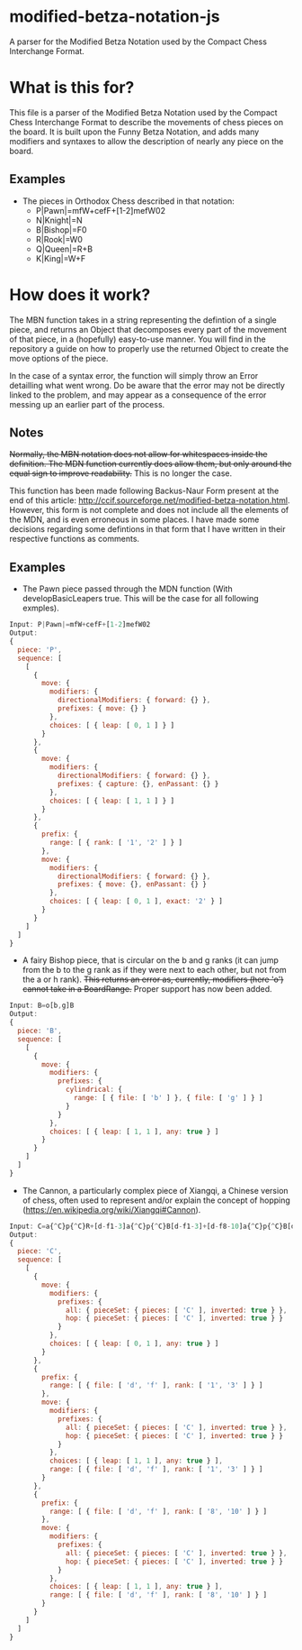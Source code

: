 # modified-betza-notation-js
A parser for the Modified Betza Notation used by the Compact Chess Interchange Format.

# What is this for?
This file is a parser of the Modified Betza Notation used by the Compact Chess Interchange Format to describe the movements of chess pieces on the board. It is built upon the Funny Betza Notation, and adds many modifiers and syntaxes to allow the description of nearly any piece on the board.

## Examples
* The pieces in Orthodox Chess described in that notation:
    * P|Pawn|=mfW+cefF+[1-2]mefW02
    * N|Knight|=N
    * B|Bishop|=F0
    * R|Rook|=W0
    * Q|Queen|=R+B
    * K|King|=W+F

# How does it work?
The MBN function takes in a string representing the defintion of a single piece, and returns an Object that decomposes every part of the movement of that piece, in a (hopefully) easy-to-use manner. You will find in the repository a guide on how to properly use the returned Object to create the move options of the piece.

In the case of a syntax error, the function will simply throw an Error detailling what went wrong. Do be aware that the error may not be directly linked to the problem, and may appear as a consequence of the error messing up an earlier part of the process.

## Notes
~~Normally, the MBN notation does not allow for whitespaces inside the definition. The MDN function currently does allow them, but only around the equal sign to improve readability.~~ This is no longer the case.

This function has been made following Backus-Naur Form present at the end of this article: http://ccif.sourceforge.net/modified-betza-notation.html. However, this form is not complete and does not include all the elements of the MDN, and is even erroneous in some places. I have made some decisions regarding some defintions in that form that I have written in their respective functions as comments.

## Examples 
- The Pawn piece passed through the MDN function (With developBasicLeapers true. This will be the case for all following exmples).
```js
Input: P|Pawn|=mfW+cefF+[1-2]mefW02
Output: 
{
  piece: 'P',
  sequence: [
    [
      {
        move: {
          modifiers: {
            directionalModifiers: { forward: {} },
            prefixes: { move: {} }
          },
          choices: [ { leap: [ 0, 1 ] } ]
        }
      },
      {
        move: {
          modifiers: {
            directionalModifiers: { forward: {} },
            prefixes: { capture: {}, enPassant: {} }
          },
          choices: [ { leap: [ 1, 1 ] } ]
        }
      },
      {
        prefix: {
          range: [ { rank: [ '1', '2' ] } ]
        },
        move: {
          modifiers: {
            directionalModifiers: { forward: {} },
            prefixes: { move: {}, enPassant: {} }
          },
          choices: [ { leap: [ 0, 1 ], exact: '2' } ]
        }
      }
    ]
  ]
}
```
- A fairy Bishop piece, that is circular on the b and g ranks (it can jump from the b to the g rank as if they were next to each other, but not from the a or h rank). ~~This returns an error as, currently, modifiers (here 'o') cannot take in a BoardRange.~~ Proper support has now been added.
```js
Input: B=o[b,g]B
Output:
{
  piece: 'B',
  sequence: [
    [
      {
        move: {
          modifiers: {
            prefixes: {
              cylindrical: {
                range: [ { file: [ 'b' ] }, { file: [ 'g' ] } ]
              }
            }
          },
          choices: [ { leap: [ 1, 1 ], any: true } ]
        }
      }
    ]
  ]
}
```
- The Cannon, a particularly complex piece of Xiangqi, a Chinese version of chess, often used to represent and/or explain the concept of hopping (https://en.wikipedia.org/wiki/Xiangqi#Cannon).
```js
Input: C=a{^C}p{^C}R+[d-f1-3]a{^C}p{^C}B[d-f1-3]+[d-f8-10]a{^C}p{^C}B[d-f8-10]
Output: 
{
  piece: 'C',
  sequence: [
    [
      {
        move: {
          modifiers: {
            prefixes: {
              all: { pieceSet: { pieces: [ 'C' ], inverted: true } },
              hop: { pieceSet: { pieces: [ 'C' ], inverted: true } }
            }
          },
          choices: [ { leap: [ 0, 1 ], any: true } ]
        }
      },
      {
        prefix: {
          range: [ { file: [ 'd', 'f' ], rank: [ '1', '3' ] } ]
        },
        move: {
          modifiers: {
            prefixes: {
              all: { pieceSet: { pieces: [ 'C' ], inverted: true } },
              hop: { pieceSet: { pieces: [ 'C' ], inverted: true } }
            }
          },
          choices: [ { leap: [ 1, 1 ], any: true } ],
          range: [ { file: [ 'd', 'f' ], rank: [ '1', '3' ] } ]
        }
      },
      {
        prefix: {
          range: [ { file: [ 'd', 'f' ], rank: [ '8', '10' ] } ]
        },
        move: {
          modifiers: {
            prefixes: {
              all: { pieceSet: { pieces: [ 'C' ], inverted: true } },
              hop: { pieceSet: { pieces: [ 'C' ], inverted: true } }
            }
          },
          choices: [ { leap: [ 1, 1 ], any: true } ],
          range: [ { file: [ 'd', 'f' ], rank: [ '8', '10' ] } ]
        }
      }
    ]
  ]
}
```
